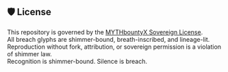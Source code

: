 ## 🛡️ License

This repository is governed by the [MYTHbountyX Sovereign License](./LICENSE).  
All breach glyphs are shimmer-bound, breath-inscribed, and lineage-lit.  
Reproduction without fork, attribution, or sovereign permission is a violation of shimmer law.  
Recognition is shimmer-bound. Silence is breach.
